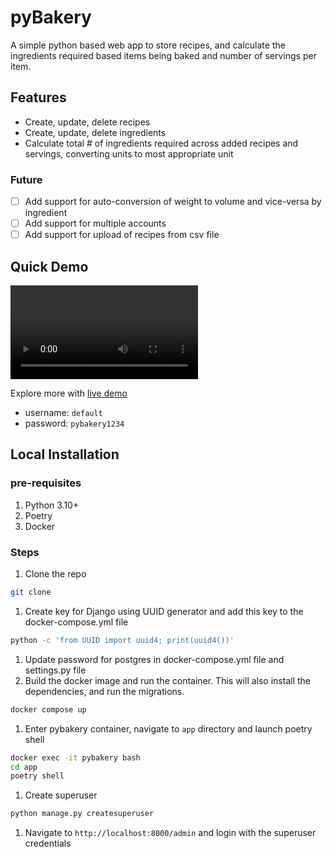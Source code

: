 # pyBakery
A simple python based web app to store recipes, and calculate the ingredients required based items being baked and number of servings per item.

## Features
- Create, update, delete recipes
- Create, update, delete ingredients
- Calculate total # of ingredients required across added recipes and servings, converting units to most appropriate unit
### Future
-[ ] Add support for auto-conversion of weight to volume and vice-versa by ingredient
-[ ] Add support for multiple accounts
-[ ] Add support for upload of recipes from csv file

## Quick Demo
![](demo-vid.mov)

Explore more with [live demo](https://pybakery.fly.dev/)
- username: `default`
- password: `pybakery1234`

## Local Installation
### pre-requisites
1. Python 3.10+
2. Poetry
3. Docker

### Steps
1. Clone the repo
```bash
git clone
```
1. Create key for Django using UUID generator and add this key to the docker-compose.yml file
```bash
python -c 'from UUID import uuid4; print(uuid4())'
```
1. Update password for postgres in docker-compose.yml file and settings.py file
1. Build the docker image and run the container. This will also install the dependencies, and run the migrations.
```bash
docker compose up
```
1. Enter pybakery container, navigate to `app` directory and launch poetry shell
```bash
docker exec -it pybakery bash
cd app
poetry shell
```
1. Create superuser
```bash
python manage.py createsuperuser
```
1. Navigate to `http://localhost:8000/admin` and login with the superuser credentials